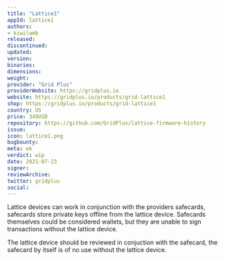 ```yaml
---
title: "Lattice1"
appId: lattice1
authors:
- kiwilamb
released: 
discontinued: 
updated: 
version: 
binaries: 
dimensions: 
weight: 
provider: "Grid Plus"
providerWebsite: https://gridplus.io
website: https://gridplus.io/products/grid-lattice1
shop: https://gridplus.io/products/grid-lattice1
country: US
price: 349USD
repository: https://github.com/GridPlus/lattice-firmware-history
issue: 
icon: lattice1.png
bugbounty: 
meta: ok
verdict: wip
date: 2021-07-23
signer: 
reviewArchive: 
twitter: gridplus
social: 
---
```


Lattice devices can work in conjunction with the providers safecards, safecards store private keys offline from the lattice device.
Safecards themselves could be considered wallets, but they are unable to sign transactions without the lattice device.

The lattice device should be reviewed in conjuction with the safecard, the safecard by itself is of no use without the lattice device.
